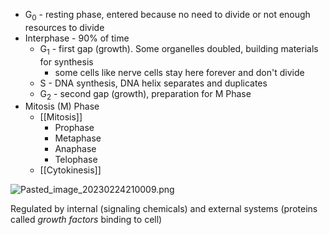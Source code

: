 * G<sub>0</sub> - resting phase, entered because no need to divide or not enough resources to divide
* Interphase - 90% of time
  * G<sub>1</sub> - first gap (growth). Some organelles doubled, building materials for synthesis
    * some cells like nerve cells stay here forever and don't divide
  * S - DNA synthesis, DNA helix separates and duplicates
  * G<sub>2</sub> - second gap (growth), preparation for M Phase
* Mitosis (M) Phase
  * [[Mitosis]]
    * Prophase
    * Metaphase
    * Anaphase
    * Telophase
  * [[Cytokinesis]]

![Pasted_image_20230224210009.png](pasted_image_20230224210009.png)

Regulated by internal (signaling chemicals) and external systems (proteins called *growth factors* binding to cell)
